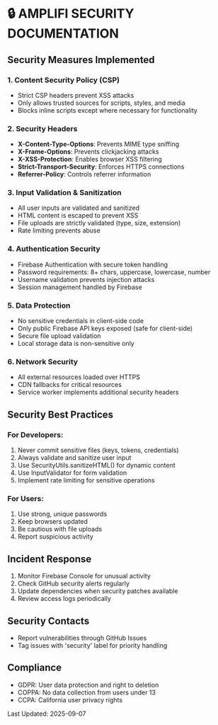 # 🔒 AMPLIFI SECURITY DOCUMENTATION

## Security Measures Implemented

### 1. Content Security Policy (CSP)
- Strict CSP headers prevent XSS attacks
- Only allows trusted sources for scripts, styles, and media
- Blocks inline scripts except where necessary for functionality

### 2. Security Headers
- **X-Content-Type-Options**: Prevents MIME type sniffing
- **X-Frame-Options**: Prevents clickjacking attacks  
- **X-XSS-Protection**: Enables browser XSS filtering
- **Strict-Transport-Security**: Enforces HTTPS connections
- **Referrer-Policy**: Controls referrer information

### 3. Input Validation & Sanitization
- All user inputs are validated and sanitized
- HTML content is escaped to prevent XSS
- File uploads are strictly validated (type, size, extension)
- Rate limiting prevents abuse

### 4. Authentication Security
- Firebase Authentication with secure token handling
- Password requirements: 8+ chars, uppercase, lowercase, number
- Username validation prevents injection attacks
- Session management handled by Firebase

### 5. Data Protection
- No sensitive credentials in client-side code
- Only public Firebase API keys exposed (safe for client-side)
- Secure file upload validation
- Local storage data is non-sensitive only

### 6. Network Security
- All external resources loaded over HTTPS
- CDN fallbacks for critical resources
- Service worker implements additional security headers

## Security Best Practices

### For Developers:
1. Never commit sensitive files (keys, tokens, credentials)
2. Always validate and sanitize user input
3. Use SecurityUtils.sanitizeHTML() for dynamic content
4. Use InputValidator for form validation
5. Implement rate limiting for sensitive operations

### For Users:
1. Use strong, unique passwords
2. Keep browsers updated
3. Be cautious with file uploads
4. Report suspicious activity

## Incident Response
1. Monitor Firebase Console for unusual activity
2. Check GitHub security alerts regularly
3. Update dependencies when security patches available
4. Review access logs periodically

## Security Contacts
- Report vulnerabilities through GitHub Issues
- Tag issues with 'security' label for priority handling

## Compliance
- GDPR: User data protection and right to deletion
- COPPA: No data collection from users under 13
- CCPA: California user privacy rights

Last Updated: 2025-09-07
